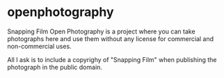 # openphotography

Snapping Film Open Photography is a project where you can take photographs here and use them without any license for commercial and non-commercial uses. 

All I ask is to include a copyrighy of "Snapping Film" when publishing the photograph in the public domain.
